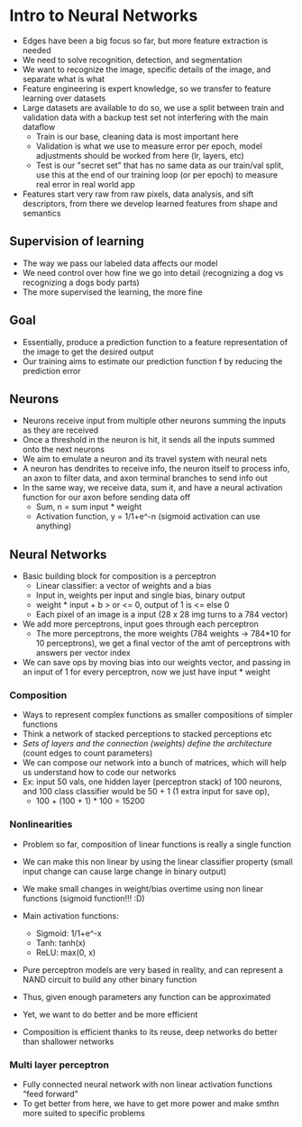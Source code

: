 # Intro to Neural Networks
- Edges have been a big focus so far, but more feature extraction is needed
- We need to solve recognition, detection, and segmentation
- We want to recognize the image, specific details of the image, and separate what is what
- Feature engineering is expert knowledge, so we transfer to feature learning over datasets
- Large datasets are available to do so, we use a split between train and validation data with a backup test set not interfering with the main dataflow
    - Train is our base, cleaning data is most important here
    - Validation is what we use to measure error per epoch, model adjustments should be worked from here (lr, layers, etc)
    - Test is our "secret set" that has no same data as our train/val split, use this at the end of our training loop (or per epoch) to measure real error in real world app
- Features start very raw from raw pixels, data analysis, and sift descriptors, from there we develop learned features from shape and semantics

## Supervision of learning
- The way we pass our labeled data affects our model
- We need control over how fine we go into detail (recognizing a dog vs recognizing a dogs body parts)
- The more supervised the learning, the more fine

## Goal
- Essentially, produce a prediction function to a feature representation of the image to get the desired output
- Our training aims to estimate our prediction function f by reducing the prediction error

## Neurons
- Neurons receive input from multiple other neurons summing the inputs as they are received 
- Once a threshold in the neuron is hit, it sends all the inputs summed onto the next neurons
- We aim to emulate a neuron and its travel system with neural nets
- A neuron has dendrites to receive info, the neuron itself to process info, an axon to filter data, and axon terminal branches to send info out
- In the same way, we receive data, sum it, and have a neural activation function for our axon before sending data off
    - Sum, n = sum input * weight
    - Activation function, y = 1/1+e^-n (sigmoid activation can use anything)

## Neural Networks
- Basic building block for composition is a perceptron
    - Linear classifier: a vector of weights and a bias
    - Input in, weights per input and single bias, binary output
    - weight * input + b > or <= 0, output of 1 is <= else 0
    - Each pixel of an image is a input (28 x 28 img turns to a 784 vector)
- We add more perceptrons, input goes through each perceptron
    - The more perceptrons, the more weights (784 weights -> 784*10 for 10 perceptrons), we get a final vector of the amt of perceptrons 
      with answers per vector index
- We can save ops by moving bias into our weights vector, and passing in an input of 1 for every perceptron, now we just have input * weight

### Composition
- Ways to represent complex functions as smaller compositions of simpler functions
- Think a network of stacked perceptions to stacked perceptions etc
- *Sets of layers and the connection (weights) define the architecture* (count edges to count parameters)
- We can compose our network into a bunch of matrices, which will help us understand how to code our networks
- Ex: input 50 vals, one hidden layer (perceptron stack) of 100 neurons, and 100 class classifier would be 50 + 1 (1 extra input for save op), 
  * 100 + (100 + 1) * 100 = 15200

### Nonlinearities
- Problem so far, composition of linear functions is really a single function
- We can make this non linear by using the linear classifier property (small input change can cause large change in binary output)
- We make small changes in weight/bias overtime using non linear functions (sigmoid function!!! :D)
- Main activation functions:
    - Sigmoid: 1/1+e^-x 
    - Tanh: tanh(x)
    - ReLU: max(0, x)

- Pure perceptron models are very based in reality, and can represent a NAND circuit to build any other binary function
- Thus, given enough parameters any function can be approximated
- Yet, we want to do better and be more efficient
- Composition is efficient thanks to its reuse, deep networks do better than shallower networks

### Multi layer perceptron
- Fully connected neural network with non linear activation functions "feed forward"
- To get better from here, we have to get more power and make smthn more suited to specific problems